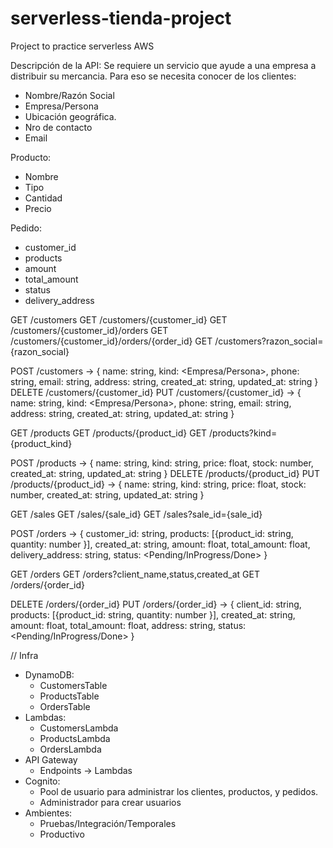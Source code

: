 # serverless-tienda-project
Project to practice serverless AWS

Descripción de la API: Se requiere un servicio que ayude a una empresa a distribuir su mercancia. Para eso se necesita conocer de los clientes:

- Nombre/Razón Social
- Empresa/Persona
- Ubicación geográfica. 
- Nro de contacto
- Email

Producto:
- Nombre
- Tipo
- Cantidad
- Precio

Pedido:
- customer_id
- products
- amount
- total_amount
- status
- delivery_address


GET /customers
GET /customers/{customer_id}
GET /customers/{customer_id}/orders
GET /customers/{customer_id}/orders/{order_id}
GET /customers?razon_social={razon_social}

POST /customers -> {  name: string, kind: <Empresa/Persona>, phone: string, email: string, address: string, created_at: string, updated_at: string }
DELETE /customers/{customer_id}
PUT /customers/{customer_id} ->  {  name: string, kind: <Empresa/Persona>, phone: string, email: string, address: string, created_at: string, updated_at: string }

GET /products
GET /products/{product_id}
GET /products?kind={product_kind}

POST /products -> { name: string, kind: string, price: float, stock: number, created_at: string, updated_at: string }
DELETE /products/{product_id}
PUT /products/{product_id} ->  { name: string, kind: string, price: float, stock: number, created_at: string, updated_at: string }

GET /sales
GET /sales/{sale_id}
GET /sales?sale_id={sale_id}

POST /orders -> { customer_id: string, products: [{product_id: string, quantity: number }], created_at: string, amount: float, total_amount: float, delivery_address: string, status: <Pending/InProgress/Done> }


GET /orders
GET /orders?client_name,status,created_at
GET /orders/{order_id}

DELETE /orders/{order_id}
PUT /orders/{order_id} -> { client_id: string, products: [{product_id: string, quantity: number }], created_at: string, amount: float, total_amount: float, address: string, status: <Pending/InProgress/Done> }


// Infra
- DynamoDB:
    - CustomersTable
    - ProductsTable
    - OrdersTable
- Lambdas:
    - CustomersLambda
    - ProductsLambda
    - OrdersLambda
- API Gateway
    - Endpoints -> Lambdas
- Cognito:
    - Pool de usuario para administrar los clientes, productos, y pedidos.
    - Administrador para crear usuarios
- Ambientes:
    - Pruebas/Integración/Temporales
    - Productivo